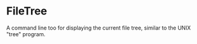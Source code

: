 # FileTree
A command line too for displaying the current file tree, similar to the UNIX "tree" program.
